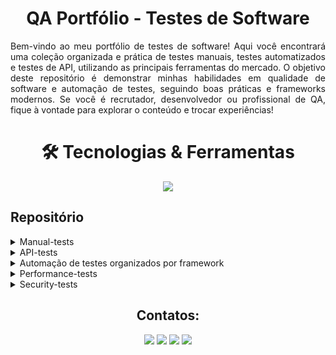<h1 align="center"> QA Portfólio - Testes de Software</h1>

<p align="justify"> Bem-vindo ao meu portfólio de testes de software! Aqui você encontrará uma coleção organizada e prática de testes manuais, testes automatizados e testes de API, utilizando as principais ferramentas do mercado. O objetivo deste repositório é demonstrar minhas habilidades em qualidade de software e automação de testes, seguindo boas práticas e frameworks modernos. Se você é recrutador, desenvolvedor ou profissional de QA, fique à vontade para explorar o conteúdo e trocar experiências!</>



<h1 align="center"> 🛠 Tecnologias & Ferramentas</h1>

<p align="center">
  <a href="https://go-skill-icons.vercel.app/">
    <img
      src="https://go-skill-icons.vercel.app/api/icons?i=cypress,playwright,selenium,postman,javascript,java,git,gherkin,githubactions,github,gitlab,sonarqube"
    />
  </a>
</p>

## Repositório

<details>
<summary>Manual-tests</summary>
<br>

*  Testes manuais (documentação, casos de teste, checklist, relatórios)
</details>

<details>
<summary>API-tests</summary>
<br>

*  (Testes de API com Postman, Insomnia e automação)
  
</details>
  
<details>
<summary>Automação de testes organizados por framework</summary>
<br>

<details>
<summary>Cypress</summary>

<br>

  🚀 Testes de Automação com Cypress
📌 O que é Cypress?
O Cypress é um framework moderno de automação de testes end-to-end para aplicações web. Ele é conhecido por sua facilidade de configuração, execução rápida e integração nativa com JavaScript. Diferente de outras ferramentas, o Cypress roda diretamente no navegador, permitindo um melhor controle sobre a aplicação testada e facilitando a depuração.

<br>
  
| Vantagem | Descrição |
|----------|----------|
| ✅ Execução rápida | Testes automatizados confiáveis e rápidos |
| ✅ Suporte a JS/TS | Compatível com JavaScript e TypeScript |
| ✅ Depuração avançada | Time-travel, logs detalhados e ferramentas integradas |
| ✅ CI/CD | Fácil integração com pipelines de CI/CD |

<br>
🚀 Instalação do Cypress
O Cypress pode ser instalado de diferentes formas, dependendo do seu ambiente e necessidades. A seguir, apresento um passo a passo para instalar e configurar o Cypress corretamente.

🛠️ Pré-requisitos
Antes de instalar o Cypress, certifique-se de que possui os seguintes requisitos instalados:

✅ Node.js (Versão recomendada: LTS) → [Baixar aqui](https://nodejs.org/pt/download) <br>
✅ Gerenciador de Pacotes (npm ou yarn) (já vem com o Node.js) <br>
✅ Git (opcional, mas recomendado) → [Baixar aqui](https://git-scm.com/downloads) <br>

  <br>

# 🏗️ 1. Criando um novo projeto (caso não tenha um)


  ```
  mkdir meu-projeto-cypress
  cd meu-projeto-cypress
  npm init -y
  ```
# Isso criará um arquivo package.json básico para gerenciar as dependências.

# 📦 2. Instalando o Cypress
🔹 Opção 1: Instalação via npm (Recomendada) <br>
    No diretório do projeto, execute: <br>
  ```
  npm install cypress --save-dev
  ```
🔹 Após a instalação, o Cypress será adicionado às dependências do seu projeto. <br>

# 🚀 3. Abrindo o Cypress pela primeira vez <br>
🔹 Após a instalação, inicie o Cypress com: <br>
```
npx cypress open
```
Modo interativo (com interface gráfica)

```
npx cypress run
```
Modo headless (sem interface gráfica, útil para CI/CD)

# 📂 4. Estrutura de Arquivos do Cypress
Ao executar o Cypress pela primeira vez, ele criará automaticamente a seguinte estrutura dentro do seu projeto <br>

```
📁 cypress/
 ├── 📂 e2e/            # Pasta onde ficam os testes automatizados
 ├── 📂 fixtures/       # Arquivos JSON para simular dados de resposta
 ├── 📂 support/        # Arquivos auxiliares (comandos, hooks, etc.)
 ├── 📂 downloads/      # Para arquivos baixados nos testes
 ├── 📂 screenshots/    # Capturas de tela dos testes
 ├── 📂 videos/         # Gravações automáticas dos testes
📄 cypress.config.js      # Arquivo de configuração do Cypress
```
⚠️ **Atenção:** O Cypress já vem com uma configuração de pasta porém pode ser alterada de acordo com projeto ou da melhor forma que a organização facilite os testes.

# ⚙️ 5. Configurando o Cypress (Opcional)

🔹 O arquivo cypress.config.js permite personalizar diversas opções. Exemplo de configuração básica <br>
```
const { defineConfig } = require('cypress');

module.exports = defineConfig({
  e2e: {
    baseUrl: 'https://meusite.com', // URL base para os testes
    viewportWidth: 1280,
    viewportHeight: 720,
  },
});
```
⚠️ **Atenção:** No arquivo cypress.config.js nesse bloco que se confugura também a parte do relatorios e demais configurações que agregam no cypress. <br>

# 🧪 6. Criando um Primeiro Teste
Agora, crie um teste simples dentro da pasta cypress/e2e/

📄 Arquivo: cypress/e2e/meuTeste.cy.js
```
describe('Meu Primeiro Teste', () => {
  it('Visita a página inicial e verifica o título', () => {
    cy.visit('/');
    cy.contains('Example Domain'); // Verifica se a página contém esse texto
  });
});
```

# 📁 Abaixo está projetos que fiz com cypress onde coloquei em prática os ensinamentos do teste nesse framework.<br>

* [Projeto 1° - Cypress](https://github.com/heyMichaelS/cypress_pratica)
* [Projeto 2° - Cypress](https://github.com/heyMichaelS/cypress-auth-project)
* [Projeto 3° - Cypress](https://github.com/heyMichaelS/cypress_api/tree/master)
* [Projeto 4° - Cypress](https://github.com/heyMichaelS/cypress_automacao_web)  
</details>

<details>
<summary>Playwright</summary>
   <br>
  
* Playwright
</details>

<details>
<summary>Codeceptjs</summary>
   <br>
  
* Codeceptjs
</details>

<details>
<summary>Selenium</summary>
    <br>  
* Selenium
</details>
  
<details>
<summary>Cucumber-Gherkin</summary>
      <br>
* Cucumber-Gherkin

</details>
</details>

  
<details>
<summary>Performance-tests</summary>
<br>

<details>
  <summary>JMeter</summary>

* JMeter
  </details>

<details>
<summary>k6</summary>

* k6
  
</details>
</details>

<details>
<summary>Security-tests</summary>
<br>
*  (Rpositorio em construção)
</details>



<div align="center">

## Contatos:

<div>
<a href = "https://github.com/heyMichaelS"><img loading="lazy" src= "https://img.shields.io/badge/GitHub-black?style=for-the-badge&logo=github&logoColor=white"  target="_blank"></a>
<a href = "https://linkedin.com/in/heymichaels" target="_blank"><img loading="lazy" src="https://img.shields.io/badge/-LinkedIn-%230077B5?style=for-the-badge&logo=linkedin&logoColor=white" target="_blank"></a>  
<a href = "https://michaelfelipe180@gmail.com"><img loading="lazy" src="https://img.shields.io/badge/Gmail-D14836?style=for-the-badge&logo=gmail&logoColor=white" target="_blank"></a>
<a href = "https://www.instagram.com/michaeeltyr/" target="_blank"><img loading="lazy" src="https://img.shields.io/badge/-Instagram-%23E4405F?style=for-the-badge&logo=instagram&logoColor=white" target="_blank"></a>

 
</div>
